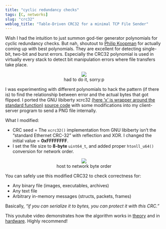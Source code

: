 ```yaml
---
title: "cyclic redundancy checks"
tags: [C, networks]
slug: "crc32"
weblog_title: "Table-Driven CRC32 for a minimal TCP File Sender"
---
```


Wish I had the intuition to just summon god-tier generator polynomials for cyclic redundancy checks. But nah, shoutout to [Philip Koopman]((https://users.ece.cmu.edu/~koopman/crc/)) for actually coming up with best polynomials. They are excellent for detecting single-bit, two-bit and burst errors. Especially the CRC32 polynomial is used in virtually every stack to detect bit manipulation errors where file transfers take place. 

<figure style="text-align: center;">
  <img src="https://pub-91e1a485198740aabff1705e89606dc3.r2.dev/crc32/rotated_horizontal.png" style="max-width: 100%; height: auto;" />
  <figcaption>had to do it, sorry:p</figcaption>
</figure>

I was experimenting with different polynomials to hack the pattern (if there is) to find the relationship between error and the actual bytes that got flipped. I ported the GNU libiberty xcrc32 [(here ‘x’ is wrapper around the standard function)](https://gcc.gnu.org/onlinedocs/libiberty/Memory-Allocation.html) [source code](https://raw.githubusercontent.com/gcc-mirror/gcc/refs/heads/master/libiberty/crc32.c) with some modifications into my client-server program to send a PNG file internally. 

What I modified:

- CRC seed = The `xcrc32()` implementation from GNU libiberty isn’t the “standard Ethernet CRC-32” with reflection and XOR. I changed the initial value = **0xFFFFFFFF**.
- I set the file size to **8-byte** `uint64_t`, and added proper `htonll_u64()` conversion for network order.

<figure style="text-align: center;">
  <img src="https://pub-91e1a485198740aabff1705e89606dc3.r2.dev/crc32/endian.png" style="max-width: 100%; height: auto;" />
  <figcaption>host to network byte order</figcaption>
</figure>

You can safely use this modified CRC32 to check correctness for:

- Any binary file (images, executables, archives)
- Any text file
- Arbitrary in-memory messages (structs, packets, frames)

Basically, *“if you can serialize it to bytes, you can protect it with this CRC.”*

This youtube video demonstrates how the algorithm works in [theory](https://www.youtube.com/watch?v=izG7qT0EpBw) and in [hardware](https://www.youtube.com/watch?v=sNkERQlK8j8). Highly recommend!